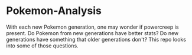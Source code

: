 # Pokemon-Analysis

With each new Pokemon generation, one may wonder if powercreep is present. Do Pokemon from new generations have better stats? Do new generations have something that older generations don't? This repo looks into some of those questions.
